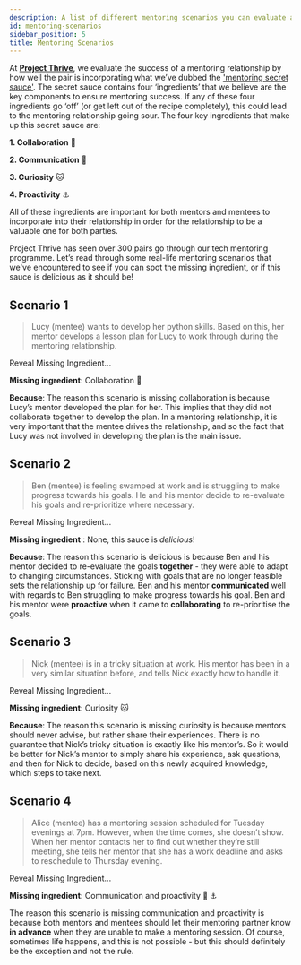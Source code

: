```yaml
---
description: A list of different mentoring scenarios you can evaluate according to four key ingredients for success in a mentoring relationship.
id: mentoring-scenarios
sidebar_position: 5
title: Mentoring Scenarios
---
```


<head>
    <meta property="og:title" content="Mentoring Scenarios" />
    <meta property="og:type" content="article" />
</head>

At [**Project Thrive**](https://www.offerzen.com/thrive), we evaluate the success of a mentoring relationship by how well the pair is incorporating what we’ve dubbed the ['mentoring secret sauce'](https://www.developermentoring.guide/docs/meeting-with-your-mentoring-partner/working-with-mentoring-partner). The secret sauce contains four ‘ingredients’ that we believe are the key components to ensure mentoring success. If any of these four ingredients go ‘off’ (or get left out of the recipe completely), this could lead to the mentoring relationship going sour. The four key ingredients that make up this secret sauce are: 

**1. Collaboration** 🤝

**2. Communication** 💬

**3. Curiosity** 🐱

**4. Proactivity** ⚓️

All of these ingredients are important for both mentors and mentees to incorporate into their relationship in order for the relationship to be a valuable one for both parties.

Project Thrive has seen over 300 pairs go through our tech mentoring programme. Let’s read through some real-life mentoring scenarios that we've encountered to see if you can spot the missing ingredient, or if this sauce is delicious as it should be!

## **Scenario 1**

> Lucy (mentee) wants to develop her python skills. Based on this, her mentor develops a lesson plan for Lucy to work through during the mentoring relationship.

Reveal Missing Ingredient...

**Missing ingredient**: Collaboration 🤝

**Because**: The reason this scenario is missing collaboration is because Lucy’s mentor developed the plan for her. This implies that they did not collaborate together to develop the plan. In a mentoring relationship, it is very important that the mentee drives the relationship, and so the fact that Lucy was not involved in developing the plan is the main issue.

## **Scenario 2** 

> Ben (mentee) is feeling swamped at work and is struggling to make progress towards his goals. He and his mentor decide to re-evaluate his goals and re-prioritize where necessary. 

Reveal Missing Ingredient...

**Missing ingredient** : None, this sauce is _delicious_!

**Because**: The reason this scenario is delicious is because Ben and his mentor decided to re-evaluate the goals **together** - they were able to adapt to changing circumstances. Sticking with goals that are no longer feasible sets the relationship up for failure. Ben and his mentor **communicated** well with regards to Ben struggling to make progress towards his goal. Ben and his mentor were **proactive** when it came to **collaborating** to re-prioritise the goals.

## **Scenario 3**

> Nick (mentee) is in a tricky situation at work. His mentor has been in a very similar situation before, and tells Nick exactly how to handle it.

Reveal Missing Ingredient...

**Missing ingredient**: Curiosity 🐱

**Because**: The reason this scenario is missing curiosity is because mentors should never advise, but rather share their experiences. There is no guarantee that Nick’s tricky situation is exactly like his mentor’s. So it would be better for Nick’s mentor to simply share his experience, ask questions, and then for Nick to decide, based on this newly acquired knowledge, which steps to take next.

## **Scenario 4**

> Alice (mentee) has a mentoring session scheduled for Tuesday evenings at 7pm. However, when the time comes, she doesn’t show. When her mentor contacts her to find out whether they’re still meeting, she tells her mentor that she has a work deadline and asks to reschedule to Thursday evening.

Reveal Missing Ingredient...

**Missing ingredient**: Communication and proactivity 💬 ⚓️

The reason this scenario is missing communication and proactivity is because both mentors and mentees should let their mentoring partner know **in advance** when they are unable to make a mentoring session. Of course, sometimes life happens, and this is not possible - but this should definitely be the exception and not the rule.
